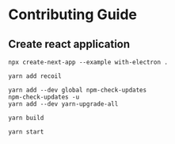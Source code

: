 # Contributing Guide

## Create react application

```shell
npx create-next-app --example with-electron .
```

```shell
yarn add recoil
```

```shell
yarn add --dev global npm-check-updates
npm-check-updates -u
yarn add --dev yarn-upgrade-all
```

```shell
yarn build
```

```shell
yarn start
```
